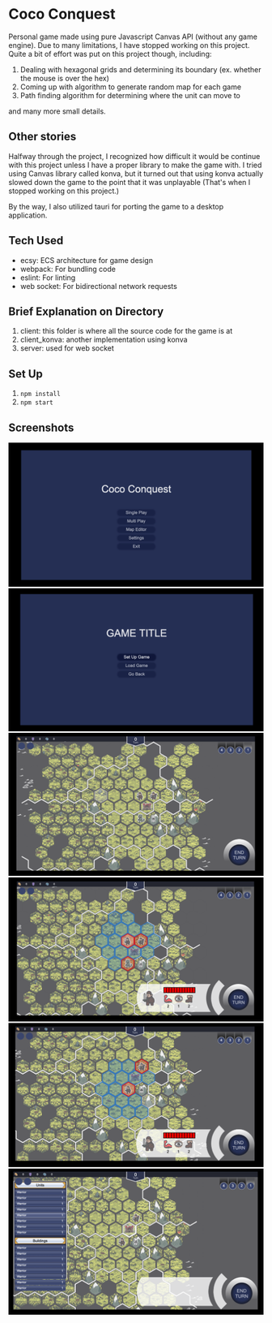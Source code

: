 # Coco Conquest
Personal game made using pure Javascript Canvas API (without any game engine). Due to many limitations, I have stopped working on this project. Quite a bit of effort was put on this project though, including:
1. Dealing with hexagonal grids and determining its boundary (ex. whether the mouse is over the hex)
2. Coming up with algorithm to generate random map for each game
3. Path finding algorithm for determining where the unit can move to

and many more small details.

## Other stories
Halfway through the project, I recognized how difficult it would be continue with this project unless I have a proper library to make the game with. I tried using Canvas library called konva, but it turned out that using konva actually slowed down the game to the point that it was unplayable (That's when I stopped working on this project.)

By the way, I also utilized tauri for porting the game to a desktop application.

## Tech Used
- ecsy: ECS architecture for game design
- webpack: For bundling code
- eslint: For linting
- web socket: For bidirectional network requests

## Brief Explanation on Directory
1. client: this folder is where all the source code for the game is at
2. client_konva: another implementation using konva
3. server: used for web socket

## Set Up
1. `npm install`
2. `npm start`

## Screenshots
<img src="./.github/screenshot/main.png">
<img src="./.github/screenshot/single-player.png">
<img src="./.github/screenshot/start.png">
<img src="./.github/screenshot/select.png">
<img src="./.github/screenshot/enemy-killed.png">
<img src="./.github/screenshot/castle.png">
